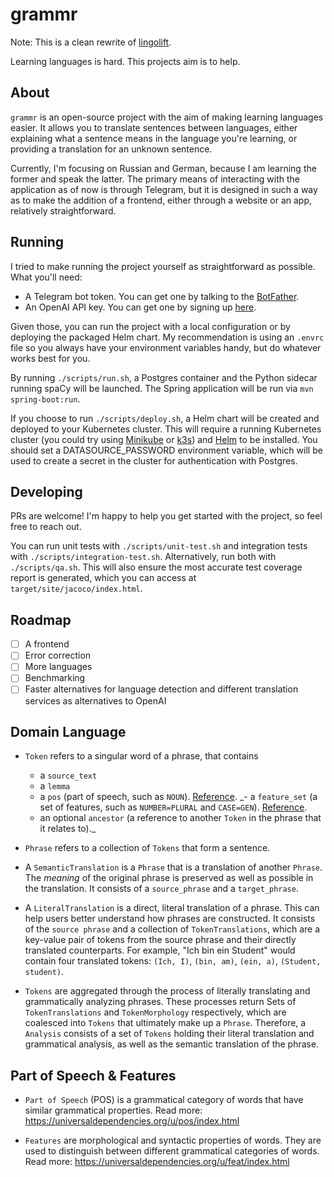 # grammr

Note: This is a clean rewrite of [lingolift](https://github.com/twaslowski/lingolift-core).

Learning languages is hard. This projects aim is to help.

## About

`grammr` is an open-source project with the aim of making learning languages easier.
It allows you to translate sentences between languages, either explaining what a sentence
means in the language you're learning, or providing a translation for an unknown sentence.

Currently, I'm focusing on Russian and German, because I am learning the former and speak the latter.
The primary means of interacting with the application as of now is through Telegram, but it is
designed in such a way as to make the addition of a frontend, either through a website or an app,
relatively straightforward.

## Running

I tried to make running the project yourself as straightforward as possible. What you'll need:

- A Telegram bot token. You can get one by talking to the [BotFather](https://t.me/botfather).
- An OpenAI API key. You can get one by signing up [here](https://platform.openai.com/signup).

Given those, you can run the project with a local configuration or by deploying the packaged
Helm chart. My recommendation is using an `.envrc` file so you always have your environment variables
handy, but do whatever works best for you.

By running `./scripts/run.sh`, a Postgres container and the Python sidecar running spaCy will be
launched. The Spring application will be run via `mvn spring-boot:run`.

If you choose to run `./scripts/deploy.sh`, a Helm chart will be created and deployed to your
Kubernetes cluster. This will require a running Kubernetes cluster (you could try using
[Minikube](https://minikube.sigs.k8s.io/docs/) or [k3s](https://k3s.io/)) and
[Helm](https://helm.sh/) to be installed. You should set a DATASOURCE_PASSWORD environment variable,
which will be used to create a secret in the cluster for authentication with Postgres.

## Developing

PRs are welcome! I'm happy to help you get started with the project, so feel free to reach out.

You can run unit tests with `./scripts/unit-test.sh` and integration tests with `./scripts/integration-test.sh`.
Alternatively, run both with `./scripts/qa.sh`. This will also ensure the most accurate test coverage
report is generated, which you can access at `target/site/jacoco/index.html`.

## Roadmap

- [ ] A frontend
- [ ] Error correction
- [ ] More languages
- [ ] Benchmarking
- [ ] Faster alternatives for language detection and different translation services as alternatives to OpenAI

## Domain Language

- `Token` refers to a singular word of a phrase, that contains
  - a `source_text`
  - a `lemma`
  - a `pos` (part of speech, such as `NOUN`). [Reference](https://universaldependencies.org/u/pos/index.html).
  _- a `feature_set` (a set of features, such as `NUMBER=PLURAL` and `CASE=GEN`). [Reference](https://universaldependencies.org/u/feat/index.html).
  - an optional `ancestor` (a reference to another `Token` in the phrase that it relates to)._

- `Phrase` refers to a collection of `Tokens` that form a sentence.

- A `SemanticTranslation` is a `Phrase` that is a translation of another `Phrase`. The _meaning_
of the original phrase is preserved as well as possible in the translation.
It consists of a `source_phrase` and a `target_phrase`.

- A `LiteralTranslation` is a direct, literal translation of a phrase. This can help users better
understand how phrases are constructed. It consists of the `source phrase` and a collection of
`TokenTranslations`, which are a key-value pair of tokens from the source phrase and their
directly translated counterparts. For example, "Ich bin ein Student" would contain four translated
tokens: `(Ich, I)`, `(bin, am)`, `(ein, a)`, `(Student, student)`.

- `Tokens` are aggregated through the process of literally translating and grammatically analyzing
phrases. These processes return Sets of `TokenTranslations` and `TokenMorphology` respectively,
which are coalesced into `Tokens` that ultimately make up a `Phrase`.
Therefore, a `Analysis` consists of a set of `Tokens` holding their literal translation
and grammatical analysis, as well as the semantic translation of the phrase.

## Part of Speech & Features

- `Part of Speech` (POS) is a grammatical category of words that have similar grammatical properties.
Read more: https://universaldependencies.org/u/pos/index.html

- `Features` are morphological and syntactic properties of words. They are used to distinguish
between different grammatical categories of words. Read more: https://universaldependencies.org/u/feat/index.html
